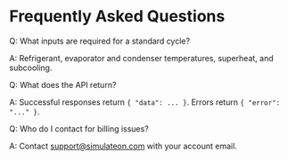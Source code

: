 # Frequently Asked Questions

Q: What inputs are required for a standard cycle?

A: Refrigerant, evaporator and condenser temperatures, superheat, and subcooling.

Q: What does the API return?

A: Successful responses return `{ "data": ... }`. Errors return `{ "error": "..." }`.

Q: Who do I contact for billing issues?

A: Contact support@simulateon.com with your account email.
